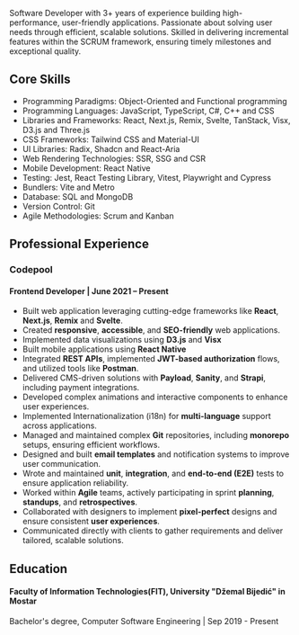 Software Developer with 3+ years of experience building high-performance, user-friendly applications. Passionate about solving user needs through efficient, scalable solutions. Skilled in delivering incremental features within the SCRUM framework, ensuring timely milestones and exceptional quality.

## Core Skills

- Programming Paradigms: Object-Oriented and Functional programming
- Programming Languages: JavaScript, TypeScript, C#, C++ and CSS
- Libraries and Frameworks: React, Next.js, Remix, Svelte, TanStack, Visx, D3.js and Three.js
- CSS Frameworks: Tailwind CSS and Material-UI
- UI Libraries: Radix, Shadcn and React-Aria
- Web Rendering Technologies: SSR, SSG and CSR
- Mobile Development: React Native
- Testing: Jest, React Testing Library, Vitest, Playwright and Cypress
- Bundlers: Vite and Metro
- Database: SQL and MongoDB
- Version Control: Git
- Agile Methodologies: Scrum and Kanban

## Professional Experience

### Codepool

#### Frontend Developer | June 2021 – Present

- Built web application leveraging cutting-edge frameworks like **React**, **Next.js**, **Remix** and **Svelte**.
- Created **responsive**, **accessible**, and **SEO-friendly** web applications.
- Implemented data visualizations using **D3.js** and **Visx**
- Built mobile applications using **React Native**
- Integrated **REST APIs**, implemented **JWT-based authorization** flows, and utilized tools like **Postman**.
- Delivered CMS-driven solutions with **Payload**, **Sanity**, and **Strapi**, including payment integrations.
- Developed complex animations and interactive components to enhance user experiences.
- Implemented Internationalization (i18n) for **multi-language** support across applications.
- Managed and maintained complex **Git** repositories, including **monorepo** setups, ensuring efficient workflows.
- Designed and built **email templates** and notification systems to improve user communication.
- Wrote and maintained **unit**, **integration**, and **end-to-end (E2E)** tests to ensure application reliability.
- Worked within **Agile** teams, actively participating in sprint **planning**, **standups**, and **retrospectives**.
- Collaborated with designers to implement **pixel-perfect** designs and ensure consistent **user experiences**.
- Communicated directly with clients to gather requirements and deliver tailored, scalable solutions.

## Education

#### Faculty of Information Technologies(FIT), University "Džemal Bijedić" in Mostar

Bachelor's degree, Computer Software Engineering | Sep 2019 - Present
